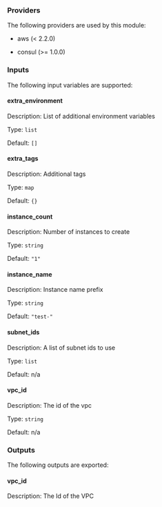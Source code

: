 ### Providers

The following providers are used by this module:

- aws (< 2.2.0)

- consul (>= 1.0.0)

### Inputs

The following input variables are supported:

#### extra\_environment

Description: List of additional environment variables

Type: `list`

Default: `[]`

#### extra\_tags

Description: Additional tags

Type: `map`

Default: `{}`

#### instance\_count

Description: Number of instances to create

Type: `string`

Default: `"1"`

#### instance\_name

Description: Instance name prefix

Type: `string`

Default: `"test-"`

#### subnet\_ids

Description: A list of subnet ids to use

Type: `list`

Default: n/a

#### vpc\_id

Description: The id of the vpc

Type: `string`

Default: n/a

### Outputs

The following outputs are exported:

#### vpc\_id

Description: The Id of the VPC
